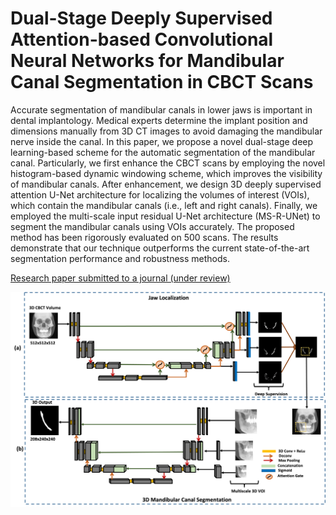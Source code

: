# Dual-Stage Deeply Supervised Attention-based Convolutional Neural Networks for Mandibular Canal Segmentation in CBCT Scans

Accurate segmentation of mandibular canals in lower jaws is important in dental implantology. Medical experts determine the implant position and dimensions manually from 3D CT images to avoid damaging the mandibular nerve inside the canal. In this paper, we propose a novel dual-stage deep learning-based scheme for the automatic segmentation of the mandibular canal. Particularly, we first enhance the CBCT scans by employing the novel histogram-based dynamic windowing scheme, which improves the visibility of mandibular canals. After enhancement, we design 3D deeply supervised attention U-Net architecture for localizing the volumes of interest (VOIs), which contain the mandibular canals (i.e., left and right canals). Finally, we employed the multi-scale input residual U-Net architecture (MS-R-UNet) to segment the mandibular canals using VOIs accurately. The proposed method has been rigorously evaluated on 500 scans. The results demonstrate that our technique outperforms the current state-of-the-art segmentation performance and robustness methods.

[Research paper submitted to a journal (under review)](https://arxiv.org/abs/2210.03739) 

![Network Architecture](./fig/model.png)
